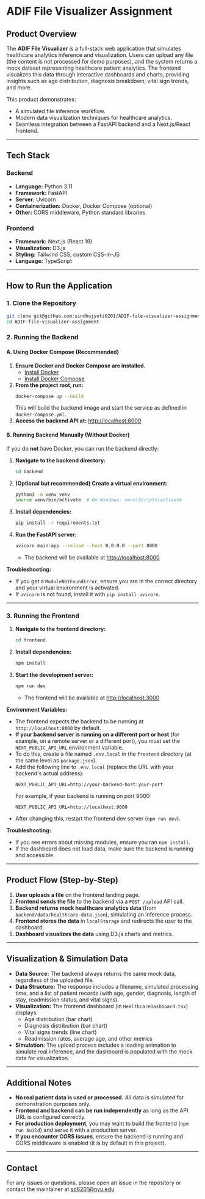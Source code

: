 # ADIF File Visualizer Assignment

## Product Overview

The **ADIF File Visualizer** is a full-stack web application that simulates healthcare analytics inference and visualization. Users can upload any file (the content is not processed for demo purposes), and the system returns a mock dataset representing healthcare patient analytics. The frontend visualizes this data through interactive dashboards and charts, providing insights such as age distribution, diagnosis breakdown, vital sign trends, and more.

This product demonstrates:
- A simulated file inference workflow.
- Modern data visualization techniques for healthcare analytics.
- Seamless integration between a FastAPI backend and a Next.js/React frontend.

---

## Tech Stack

### Backend
- **Language:** Python 3.11
- **Framework:** FastAPI
- **Server:** Uvicorn
- **Containerization:** Docker, Docker Compose (optional)
- **Other:** CORS middleware, Python standard libraries

### Frontend
- **Framework:** Next.js (React 19)
- **Visualization:** D3.js
- **Styling:** Tailwind CSS, custom CSS-in-JS
- **Language:** TypeScript

---

## How to Run the Application

### 1. Clone the Repository
```bash
git clone git@github.com:sindhujyoti6201/ADIF-file-visualizer-assignment.git
cd ADIF-file-visualizer-assignment
```

### 2. Running the Backend

#### **A. Using Docker Compose (Recommended)**
1. **Ensure Docker and Docker Compose are installed.**
   - [Install Docker](https://docs.docker.com/get-docker/)
   - [Install Docker Compose](https://docs.docker.com/compose/install/)
2. **From the project root, run:**
   ```bash
   docker-compose up --build
   ```
   This will build the backend image and start the service as defined in `docker-compose.yml`.
3. **Access the backend API at:** [http://localhost:8000](http://localhost:8000)

#### **B. Running Backend Manually (Without Docker)**
If you do **not** have Docker, you can run the backend directly:

1. **Navigate to the backend directory:**
   ```bash
   cd backend
   ```
2. **(Optional but recommended) Create a virtual environment:**
   ```bash
   python3 -m venv venv
   source venv/bin/activate  # On Windows: venv\Scripts\activate
   ```
3. **Install dependencies:**
   ```bash
   pip install -r requirements.txt
   ```
4. **Run the FastAPI server:**
   ```bash
   uvicorn main:app --reload --host 0.0.0.0 --port 8000
   ```
   - The backend will be available at [http://localhost:8000](http://localhost:8000)

**Troubleshooting:**
- If you get a `ModuleNotFoundError`, ensure you are in the correct directory and your virtual environment is activated.
- If `uvicorn` is not found, install it with `pip install uvicorn`.

---

### 3. Running the Frontend

1. **Navigate to the frontend directory:**
   ```bash
   cd frontend
   ```
2. **Install dependencies:**
   ```bash
   npm install
   ```
3. **Start the development server:**
   ```bash
   npm run dev
   ```
   - The frontend will be available at [http://localhost:3000](http://localhost:3000)

**Environment Variables:**
- The frontend expects the backend to be running at `http://localhost:8000` by default.
- **If your backend server is running on a different port or host** (for example, on a remote server or a different port), you must set the `NEXT_PUBLIC_API_URL` environment variable.
- To do this, create a file named `.env.local` in the `frontend` directory (at the same level as `package.json`).
- Add the following line to `.env.local` (replace the URL with your backend's actual address):
  ```env
  NEXT_PUBLIC_API_URL=http://your-backend-host:your-port
  ```
  For example, if your backend is running on port 9000:
  ```env
  NEXT_PUBLIC_API_URL=http://localhost:9000
  ```
- After changing this, restart the frontend dev server (`npm run dev`).

**Troubleshooting:**
- If you see errors about missing modules, ensure you ran `npm install`.
- If the dashboard does not load data, make sure the backend is running and accessible.

---

## Product Flow (Step-by-Step)

1. **User uploads a file** on the frontend landing page.
2. **Frontend sends the file** to the backend via a `POST /upload` API call.
3. **Backend returns mock healthcare analytics data** (from `backend/data/healthcare-data.json`), simulating an inference process.
4. **Frontend stores the data** in `localStorage` and redirects the user to the dashboard.
5. **Dashboard visualizes the data** using D3.js charts and metrics.

---

## Visualization & Simulation Data

- **Data Source:** The backend always returns the same mock data, regardless of the uploaded file.
- **Data Structure:** The response includes a filename, simulated processing time, and a list of patient records (with age, gender, diagnosis, length of stay, readmission status, and vital signs).
- **Visualization:** The frontend dashboard (in `HealthcareDashboard.tsx`) displays:
  - Age distribution (bar chart)
  - Diagnosis distribution (bar chart)
  - Vital signs trends (line chart)
  - Readmission rates, average age, and other metrics
- **Simulation:** The upload process includes a loading animation to simulate real inference, and the dashboard is populated with the mock data for visualization.

---

## Additional Notes

- **No real patient data is used or processed.** All data is simulated for demonstration purposes only.
- **Frontend and backend can be run independently** as long as the API URL is configured correctly.
- **For production deployment**, you may want to build the frontend (`npm run build`) and serve it with a production server.
- **If you encounter CORS issues**, ensure the backend is running and CORS middleware is enabled (it is by default in this project).

---

## Contact
For any issues or questions, please open an issue in the repository or contact the maintainer at sd6201@nyu.edu
